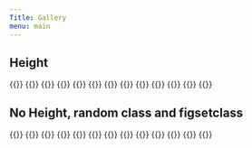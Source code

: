 ```yaml
---
Title: Gallery
menu: main
---
```


## Height

{{<figrow debug=false id=figrow1 class="figrowclass1" figsetclass="figsetclass1" gallery=test1 justify=evenly caption="sdlfkj lk jkj lskdfj lsdkfj sldkfj lskdjf" sameheight=true size=thumbnail align=baseline >}}
{{<figset name="FordingbridgeClockTower.jpg" >}}
{{<figset name="P1130500.JPG" >}}
{{<figset name="P1130501.JPG" xsize=small >}}
{{<figset name="P1130502.JPG" >}}
{{<figset name="P1130503.JPG" xselfsize=500 url=self >}}
{{<figset name="P1130504.JPG" xselfsize=500 url=self >}}
{{<figset name="P1130505.JPG" >}}
{{<figset name="P1130506.JPG" >}}
{{<figset name="P1130507.JPG" >}}
{{<figset name="SalisburyCathedralCloisters.jpg" >}}
{{<figset name="StMarysChurch.jpg" url=self maxwidth=800 >}}
{{</figrow>}}  


## No Height, random class and figsetclass

{{<figrow debug=false id=figrow2 gallery=test2 class="border rounded fred border-danger p-3" figsetclass="border-3 font-italic " justify=EVEN xcaption="So shaken as we are, so wan with care" xalign="baseline" xheight=200 size=thumbnail >}}
{{<figset name="FordingbridgeClockTower.jpg" caption="sldkfj sldk sldk jsldk jlk" >}}
{{<figset name="P1130500.JPG" class="font-weight-bold" caption="guns and roses" align="baseline" >}}
{{<figset name="P1130501.JPG" id="fblue" caption="anything you Like alskdfj lskj slkdfj sldkf jsldkfj sldkfj sldkfj l" xsize=small >}}
{{<figset name="P1130502.JPG"  class="fred" caption="sldkfj sldk sldk jsldk jlk" >}}
{{<figset name="P1130503.JPG" selfsize=500 url=self >}}
{{<figset name="P1130504.JPG" selfsize=500 url=self >}}
{{<figset name="P1130505.JPG" >}}
{{<figset name="P1130506.JPG" caption="long caption to make this taller" >}}
{{<figset name="P1130507.JPG" align=centre caption="align=centre" >}}
{{<figset name="SalisburyCathedralCloisters.jpg"  align=start caption="align=start" >}}
{{<figset name="StMarysChurch.jpg" align=end caption="align=end"  url=self maxwidth=800 >}}
{{</figrow>}}  

